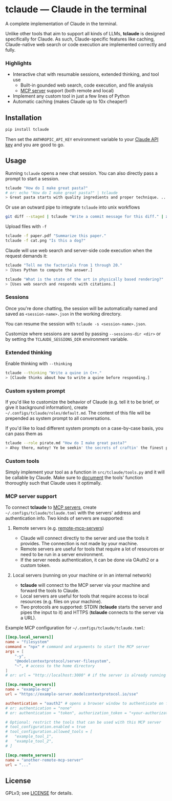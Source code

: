 # tclaude — Claude in the terminal

A complete implementation of Claude in the terminal.

Unlike other tools that aim to support all kinds of LLMs, **tclaude** is designed specifically for Claude.
As such, Claude-specific features like caching, Claude-native web search or code execution are implemented correctly and fully.

### Highlights

- Interactive chat with resumable sessions, extended thinking, and tool use
    - Built-in gounded web search, code execution, and file analysis
    - [MCP server](https://mcpservers.org/) support (both remote and local)
- Implement any custom tool in just a few lines of Python
- Automatic caching (makes Claude up to 10x cheaper!)

## Installation

```bash
pip install tclaude
```

Then set the `ANTHROPIC_API_KEY` environment variable to your [Claude API key](https://console.anthropic.com/settings/keys) and you are good to go.

## Usage

Running `tclaude` opens a new chat session. You can also directly pass a prompt to start a session.

```bash
tclaude "How do I make great pasta?"
# or: echo "How do I make great pasta?" | tclaude
> Great pasta starts with quality ingredients and proper technique. ...
```

Or use an outward pipe to integrate `tclaude` into unix workflows

```bash
git diff --staged | tclaude "Write a commit message for this diff." | xargs -0 git commit -m
```

Upload files with `-f`

```bash
tclaude -f paper.pdf "Summarize this paper."
tclaude -f cat.png "Is this a dog?"
```

Claude will use web search and server-side code execution when the request demands it:

```bash
tclaude "Tell me the factorials from 1 through 20."
> [Uses Python to compute the answer.]

tclaude "What is the state of the art in physically based rendering?"
> [Uses web search and responds with citations.]
```

### Sessions

Once you're done chatting, the session will be automatically named and saved as `<session-name>.json` in the working directory.

You can resume the session with `tclaude -s <session-name>.json`.

Customize where sessions are saved by passing `--sessions-dir <dir>` or by setting the `TCLAUDE_SESSIONS_DIR` environment variable.

### Extended thinking

Enable thinking with `--thinking`

```bash
tclaude --thinking "Write a quine in C++."
> [Claude thinks about how to write a quine before responding.]
```

### Custom system prompt

If you'd like to customize the behavior of Claude (e.g. tell it to be brief, or give it background information), create `~/.configs/tclaude/roles/default.md`.
The content of this file will be prepended as system prompt to all conversations.

If you'd like to load different system prompts on a case-by-case basis, you can pass them as

```bash
tclaude --role pirate.md "How do I make great pasta?"
> Ahoy there, matey! Ye be seekin' the secrets of craftin' the finest pasta this side of the Mediterranean, eh? ...
```

### Custom tools

Simply implement your tool as a function in `src/tclaude/tools.py` and it will be callable by Claude.
Make sure to [document](https://docs.anthropic.com/en/docs/agents-and-tools/tool-use/implement-tool-use#best-practices-for-tool-definitions) the tools' function thoroughly such that Claude uses it optimally.

### MCP server support

To connect **tclaude** to [MCP servers](https://mcpservers.org), create `~/.configs/tclaude/tclaude.toml` with the servers' address and authentication info.
Two kinds of servers are supported:

1. Remote servers (e.g. [remote-mcp-servers](https://mcpservers.org/remote-mcp-servers))
    - Claude will connect directly to the server and use the tools it provides. The connection is not made by your machine.
    - Remote servers are useful for tools that require a lot of resources or need to be run in a server environment.
    - If the server needs authentication, it can be done via OAuth2 or a custom token.

2. Local servers (running on your machine or in an internal network)
    - **tclaude** will connect to the MCP server via your machine and forward the tools to Claude.
    - Local servers are useful for tools that require access to local resources (e.g. files on your machine).
    - Two protocols are supported: STDIN (**tclaude** starts the server and pipes the input to it) and HTTPS (**tclaude** connects to the server via a URL).

Example MCP configuration for `~/.configs/tclaude/tclaude.toml`:

```toml
[[mcp.local_servers]]
name = "filesystem"
command = "npx" # command and arguments to start the MCP server
args = [
    "-y",
    "@modelcontextprotocol/server-filesystem",
    "~", # access to the home directory
]
# or: url = "http://localhost:3000" # if the server is already running

[[mcp.remote_servers]]
name = "example-mcp"
url = "https://example-server.modelcontextprotocol.io/sse"

authentication = "oauth2" # opens a browser window to authenticate on first use
# or: authentication = "none"
# or: authentication = "token", authorization_token = "<your-authorization-token>"

# Optional: restrict the tools that can be used with this MCP server
# tool_configuration.enabled = true
# tool_configuration.allowed_tools = [
#   "example_tool_1",
#   "example_tool_2",
# ]

[[mcp.remote_servers]]
name = "another-remote-mcp-server"
url = "..."
```

## License

GPLv3; see [LICENSE](LICENSE.txt) for details.
